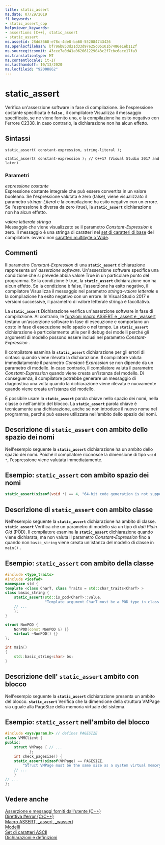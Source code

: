 ```yaml
---
title: static_assert
ms.date: 07/29/2019
f1_keywords:
- static_assert_cpp
helpviewer_keywords:
- assertions [C++], static_assert
- static_assert
ms.assetid: 28dd3668-e78c-4de8-ba68-552084743426
ms.openlocfilehash: bf796b853d21d33d97e25c05101b7486e1eb112f
ms.sourcegitcommit: 43cee7a0d41a062661229043c2f7cbc6ace17fa3
ms.translationtype: MT
ms.contentlocale: it-IT
ms.lasthandoff: 10/13/2020
ms.locfileid: "92008862"
---
```

# <a name="static_assert"></a>static_assert

Verifica un'asserzione software in fase di compilazione. Se l'espressione costante specificata è **`false`** , il compilatore Visualizza il messaggio specificato, se ne viene fornito uno, e la compilazione ha esito negativo con l'errore C2338. in caso contrario, la dichiarazione non ha alcun effetto.

## <a name="syntax"></a>Sintassi

```
static_assert( constant-expression, string-literal );

static_assert( constant-expression ); // C++17 (Visual Studio 2017 and later)
```

### <a name="parameters"></a>Parametri

*espressione costante*\
Espressione costante integrale che può essere convertita in un valore booleano. Se l'espressione valutata è zero (false), viene visualizzato il parametro *stringa-Literal* e la compilazione ha esito negativo con un errore. Se l'espressione è diversa da zero (true), la **`static_assert`** dichiarazione non ha alcun effetto.

*valore letterale stringa*\
Messaggio che viene visualizzato se il parametro *Constant-Expression* è zero. Il messaggio è una stringa di caratteri nel [set di caratteri di base](../c-language/ascii-character-set.md) del compilatore. ovvero non [caratteri multibyte o Wide](../c-language/multibyte-and-wide-characters.md).

## <a name="remarks"></a>Commenti

Il parametro *Constant-Expression* di una **`static_assert`** dichiarazione rappresenta un' *asserzione software*. Un'asserzione software specifica una condizione che si prevede abbia valore True in un particolare punto del programma. Se la condizione è true, la **`static_assert`** dichiarazione non ha alcun effetto. Se la condizione è false, l'asserzione ha esito negativo, il compilatore Visualizza il messaggio nel parametro *stringa-valore letterale* e la compilazione ha esito negativo con un errore. In Visual Studio 2017 e versioni successive, il parametro di valore letterale stringa è facoltativo.

La **`static_assert`** Dichiarazione verifica un'asserzione software in fase di compilazione. Al contrario, le [funzioni macro ASSERT e _assert e _wassert](../c-runtime-library/reference/assert-macro-assert-wassert.md) testano un'asserzione software in fase di esecuzione e comportano un costo in fase di esecuzione nello spazio o nel tempo. La **`static_assert`** dichiarazione è particolarmente utile per il debug dei modelli perché gli argomenti di modello possono essere inclusi nel parametro *Constant-Expression* .

Il compilatore esamina la **`static_assert`** dichiarazione per gli errori di sintassi quando viene rilevata la dichiarazione. Il compilatore valuta immediatamente il parametro *Constant-Expression* se non dipende da un parametro di modello. In caso contrario, il compilatore valuta il parametro *Constant-Expression* quando viene creata un'istanza del modello. Di conseguenza, il compilatore potrebbe generare un messaggio di diagnostica una volta quando la dichiarazione viene rilevata e nuovamente quando viene creata un'istanza del modello.

È possibile usare la **`static_assert`** parola chiave nello spazio dei nomi, nella classe o nell'ambito del blocco. La **`static_assert`** parola chiave è tecnicamente una dichiarazione, anche se non introduce il nuovo nome nel programma, perché può essere utilizzata nell'ambito dello spazio dei nomi.

## <a name="description-of-static_assert-with-namespace-scope"></a>Descrizione di `static_assert` con ambito dello spazio dei nomi

Nell'esempio seguente la **`static_assert`** dichiarazione ha un ambito dello spazio dei nomi. Poiché il compilatore riconosce la dimensione di tipo `void *`, l'espressione viene valutata immediatamente.

## <a name="example-static_assert-with-namespace-scope"></a>Esempio: `static_assert` con ambito spazio dei nomi

```cpp
static_assert(sizeof(void *) == 4, "64-bit code generation is not supported.");
```

## <a name="description-of-static_assert-with-class-scope"></a>Descrizione di `static_assert` con ambito classe

Nell'esempio seguente la **`static_assert`** dichiarazione ha ambito di classe. **`static_assert`** Verifica che un parametro di modello sia un tipo di *dati Plain Old* (POD). Il compilatore esamina la **`static_assert`** dichiarazione quando viene dichiarata, ma non valuta il parametro *Constant-Expression* fino a quando non `basic_string` viene creata un'istanza del modello di classe in `main()` .

## <a name="example-static_assert-with-class-scope"></a>Esempio: `static_assert` con ambito della classe

```cpp
#include <type_traits>
#include <iosfwd>
namespace std {
template <class CharT, class Traits = std::char_traits<CharT> >
class basic_string {
    static_assert(std::is_pod<CharT>::value,
                  "Template argument CharT must be a POD type in class template basic_string");
    // ...
    };
}

struct NonPOD {
    NonPOD(const NonPOD &) {}
    virtual ~NonPOD() {}
};

int main()
{
    std::basic_string<char> bs;
}
```

## <a name="description-of-static_assert-with-block-scope"></a>Descrizione dell' `static_assert` ambito con blocco

Nell'esempio seguente la **`static_assert`** dichiarazione presenta un ambito del blocco. **`static_assert`** Verifica che la dimensione della struttura VMPage sia uguale alla PageSize della memoria virtuale del sistema.

## <a name="example-static_assert-at-block-scope"></a>Esempio: `static_assert` nell'ambito del blocco

```cpp
#include <sys/param.h> // defines PAGESIZE
class VMMClient {
public:
    struct VMPage { // ...
           };
    int check_pagesize() {
    static_assert(sizeof(VMPage) == PAGESIZE,
        "Struct VMPage must be the same size as a system virtual memory page.");
    // ...
    }
// ...
};
```

## <a name="see-also"></a>Vedere anche

[Asserzione e messaggi forniti dall'utente (C++)](../cpp/assertion-and-user-supplied-messages-cpp.md)<br/>
[Direttiva #error (C/C++)](../preprocessor/hash-error-directive-c-cpp.md)<br/>
[Macro ASSERT, _assert, _wassert](../c-runtime-library/reference/assert-macro-assert-wassert.md)<br/>
[Modelli](../cpp/templates-cpp.md)<br/>
[Set di caratteri ASCII](../c-language/ascii-character-set.md)<br/>
[Dichiarazioni e definizioni](declarations-and-definitions-cpp.md)
